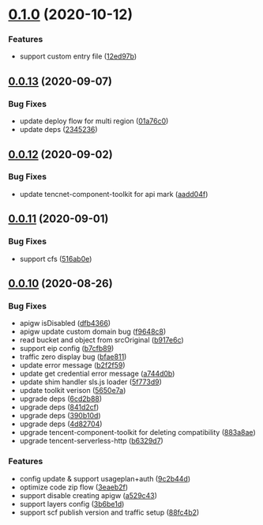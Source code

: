 # [0.1.0](https://github.com/serverless-components/tencent-egg/compare/v0.0.13...v0.1.0) (2020-10-12)


### Features

* support custom entry file ([12ed97b](https://github.com/serverless-components/tencent-egg/commit/12ed97b5a717e4dbf42a14e6838109e6e3343998))

## [0.0.13](https://github.com/serverless-components/tencent-egg/compare/v0.0.12...v0.0.13) (2020-09-07)


### Bug Fixes

* update deploy flow for multi region ([01a76c0](https://github.com/serverless-components/tencent-egg/commit/01a76c0372bf6d7ff6c2dbe640fc6a38d0b3d2ff))
* update deps ([2345236](https://github.com/serverless-components/tencent-egg/commit/2345236aac0f26dc446b4a652fb0b0eb72f2b22b))

## [0.0.12](https://github.com/serverless-components/tencent-egg/compare/v0.0.11...v0.0.12) (2020-09-02)


### Bug Fixes

* update tencnet-component-toolkit for api mark ([aadd04f](https://github.com/serverless-components/tencent-egg/commit/aadd04fbed4fb0fc4b2e9576113366a66c35226c))

## [0.0.11](https://github.com/serverless-components/tencent-egg/compare/v0.0.10...v0.0.11) (2020-09-01)


### Bug Fixes

* support cfs ([516ab0e](https://github.com/serverless-components/tencent-egg/commit/516ab0e1dee7965bfd5a318b528d95a1e994e041))

## [0.0.10](https://github.com/serverless-components/tencent-egg/compare/v0.0.9...v0.0.10) (2020-08-26)


### Bug Fixes

* apigw isDisabled ([dfb4366](https://github.com/serverless-components/tencent-egg/commit/dfb43665c2de0a08360873bb8fc7b54ae7f51e04))
* apigw update custom domain bug ([f9648c8](https://github.com/serverless-components/tencent-egg/commit/f9648c8c42182240e1f718785eec2242621fbb1e))
* read bucket and object from srcOriginal ([b917e6c](https://github.com/serverless-components/tencent-egg/commit/b917e6ca3554ca975d9f2403669407a7fd44e0de))
* support eip config ([b7cfb89](https://github.com/serverless-components/tencent-egg/commit/b7cfb89d9a0d5b7b08d0164fce1191b6f4a292a0))
* traffic zero display bug ([bfae811](https://github.com/serverless-components/tencent-egg/commit/bfae81177c469395db898333954aa4aba03a8095))
* update error message ([b2f2f59](https://github.com/serverless-components/tencent-egg/commit/b2f2f5914ade35802a6622bb186e34ad80724307))
* update get credential error message ([a744d0b](https://github.com/serverless-components/tencent-egg/commit/a744d0b385d95356d954e791102bafdcc7fa09bc))
* update shim handler sls.js loader ([5f773d9](https://github.com/serverless-components/tencent-egg/commit/5f773d90c0f53628ad6bc2dfb6789225dc2f76f6))
* update toolkit verison ([5650e7a](https://github.com/serverless-components/tencent-egg/commit/5650e7a27aecf414302398c79bfa4e42c0158f96))
* upgrade deps ([6cd2b88](https://github.com/serverless-components/tencent-egg/commit/6cd2b884ba89304eda48e61cae46b1b123be8a39))
* upgrade deps ([841d2cf](https://github.com/serverless-components/tencent-egg/commit/841d2cf11ce5c9a4dac7436e275ae7742e2986d1))
* upgrade deps ([390b10d](https://github.com/serverless-components/tencent-egg/commit/390b10d3f0ffba930e29639decc91870c4eb315b))
* upgrade deps ([4d82704](https://github.com/serverless-components/tencent-egg/commit/4d82704482a513f96201ffab06396b9d2ad4cad7))
* upgrade tencent-component-toolkit for deleting compatibility ([883a8ae](https://github.com/serverless-components/tencent-egg/commit/883a8aee178ae72c19958cb37535b7a1d6daacc8))
* upgrade tencent-serverless-http ([b6329d7](https://github.com/serverless-components/tencent-egg/commit/b6329d71fe859b39bb03aa8b9cafeeb46e0ad82b))


### Features

* config update & support usageplan+auth ([9c2b44d](https://github.com/serverless-components/tencent-egg/commit/9c2b44d2fe18ef179e4ba297d1e6d8d6a684dc54))
* optimize code zip flow ([3eaeb2f](https://github.com/serverless-components/tencent-egg/commit/3eaeb2f0d39249bcc5124971bdeb77cbf4e4e937))
* support disable creating apigw ([a529c43](https://github.com/serverless-components/tencent-egg/commit/a529c434c0f436fb3add60795c19fe19ceecef59))
* support layers config ([3b6be1d](https://github.com/serverless-components/tencent-egg/commit/3b6be1d3656626c03b194b6a43cc0872e25bad57))
* support scf publish version and traffic setup ([88fc4b2](https://github.com/serverless-components/tencent-egg/commit/88fc4b29f397706494c19b01d89a63f2c3bfd654))
